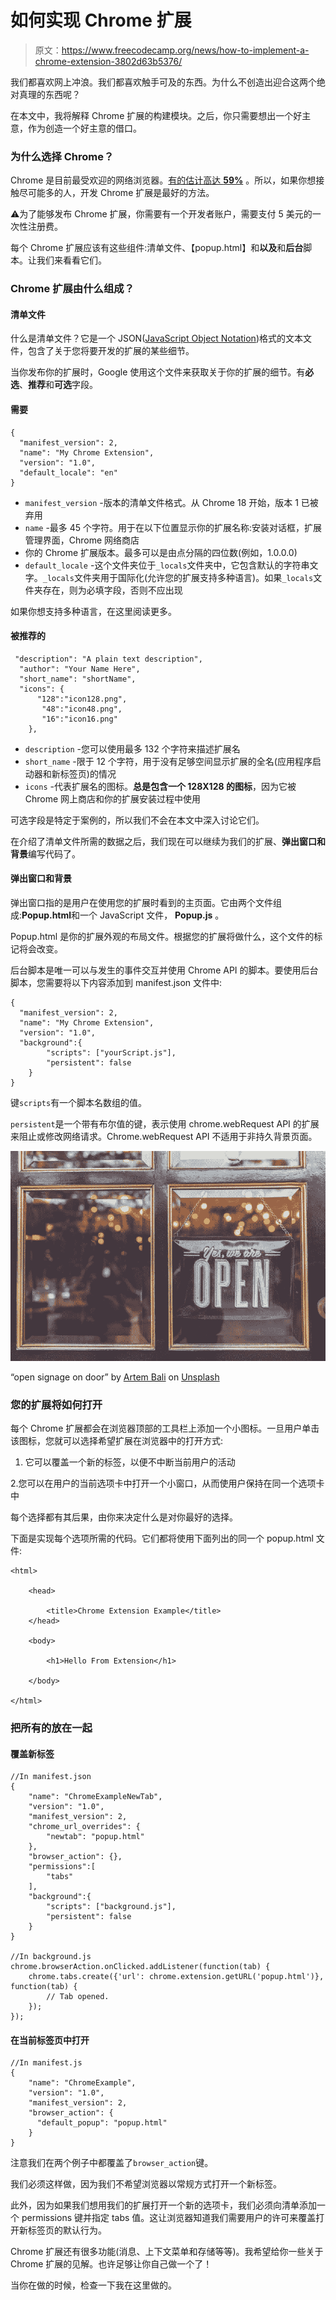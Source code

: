 # 如何实现 Chrome 扩展

> 原文：<https://www.freecodecamp.org/news/how-to-implement-a-chrome-extension-3802d63b5376/>

我们都喜欢网上冲浪。我们都喜欢触手可及的东西。为什么不创造出迎合这两个绝对真理的东西呢？

在本文中，我将解释 Chrome 扩展的构建模块。之后，你只需要想出一个好主意，作为创造一个好主意的借口。

### 为什么选择 Chrome？

Chrome 是目前最受欢迎的网络浏览器。[有的估计高达 **59%**](https://en.wikipedia.org/wiki/Usage_share_of_web_browsers) 。所以，如果你想接触尽可能多的人，开发 Chrome 扩展是最好的方法。

⚠️为了能够发布 Chrome 扩展，你需要有一个开发者账户，需要支付 5 美元的一次性注册费。

每个 Chrome 扩展应该有这些组件:清单文件、【popup.html】和**以及**和**后台**脚本。让我们来看看它们。

### Chrome 扩展由什么组成？

#### 清单文件

什么是清单文件？它是一个 JSON([JavaScript Object Notation](https://en.wikipedia.org/wiki/JSON))格式的文本文件，包含了关于您将要开发的扩展的某些细节。

当你发布你的扩展时，Google 使用这个文件来获取关于你的扩展的细节。有**必选**、**推荐**和**可选**字段。

#### 需要

```
{
  "manifest_version": 2,
  "name": "My Chrome Extension",
  "version": "1.0",
  "default_locale": "en"
}
```

*   `manifest_version` -版本的清单文件格式。从 Chrome 18 开始，版本 1 已被弃用
*   `name` -最多 45 个字符。用于在以下位置显示你的扩展名称:安装对话框，扩展管理界面，Chrome 网络商店
*   你的 Chrome 扩展版本。最多可以是由点分隔的四位数(例如，1.0.0.0)
*   `default_locale` -这个文件夹位于`_locals`文件夹中，它包含默认的字符串文字。`_locals`文件夹用于国际化(允许您的扩展支持多种语言)。如果`_locals`文件夹存在，则为必填字段，否则不应出现

如果你想支持多种语言，在这里阅读更多。

#### 被推荐的

```
 "description": "A plain text description",
  "author": "Your Name Here",
  "short_name": "shortName",
  "icons": {
      "128":"icon128.png",
       "48":"icon48.png",
       "16":"icon16.png"
    },
```

*   `description` -您可以使用最多 132 个字符来描述扩展名
*   `short_name` -限于 12 个字符，用于没有足够空间显示扩展的全名(应用程序启动器和新标签页)的情况
*   `icons` -代表扩展名的图标。**总是包含一个 128X128 的图标**，因为它被 Chrome 网上商店和你的扩展安装过程中使用

可选字段是特定于案例的，所以我们不会在本文中深入讨论它们。

在介绍了清单文件所需的数据之后，我们现在可以继续为我们的扩展、**弹出窗口和背景**编写代码了。

#### 弹出窗口和背景

弹出窗口指的是用户在使用您的扩展时看到的主页面。它由两个文件组成:**Popup.html**和一个 JavaScript 文件， **Popup.js** 。

Popup.html 是你的扩展外观的布局文件。根据您的扩展将做什么，这个文件的标记将会改变。

后台脚本是唯一可以与发生的事件交互并使用 Chrome API 的脚本。要使用后台脚本，您需要将以下内容添加到 manifest.json 文件中:

```
{
  "manifest_version": 2,
  "name": "My Chrome Extension",
  "version": "1.0",
  "background":{
    	"scripts": ["yourScript.js"],
    	"persistent": false
    }
}
```

键`scripts`有一个脚本名数组的值。

`persistent`是一个带有布尔值的键，表示使用 chrome.webRequest API 的扩展来阻止或修改网络请求。Chrome.webRequest API 不适用于非持久背景页面。

![0*mFgdmSgmiXKQmhZ_](img/2f1be8a0fbb88356fe3298a65a63f2e7.png)

“open signage on door” by [Artem Bali](https://unsplash.com/@belart84?utm_source=medium&utm_medium=referral) on [Unsplash](https://unsplash.com?utm_source=medium&utm_medium=referral)

### 您的扩展将如何打开

每个 Chrome 扩展都会在浏览器顶部的工具栏上添加一个小图标。一旦用户单击该图标，您就可以选择希望扩展在浏览器中的打开方式:

1.  它可以覆盖一个新的标签，以便不中断当前用户的活动

2.您可以在用户的当前选项卡中打开一个小窗口，从而使用户保持在同一个选项卡中

每个选择都有其后果，由你来决定什么是对你最好的选择。

下面是实现每个选项所需的代码。它们都将使用下面列出的同一个 popup.html 文件:

```
<html>

	<head>

		<title>Chrome Extension Example</title>
	</head>

	<body>

		<h1>Hello From Extension</h1>

	</body>

</html>
```

### 把所有的放在一起

#### 覆盖新标签

```
//In manifest.json
{
    "name": "ChromeExampleNewTab",
    "version": "1.0",
    "manifest_version": 2,
    "chrome_url_overrides": {
    	"newtab": "popup.html"
    },
    "browser_action": {}, 
    "permissions":[        
    	"tabs"
    ],
    "background":{        
    	"scripts": ["background.js"],
    	"persistent": false
    }
}

//In background.js
chrome.browserAction.onClicked.addListener(function(tab) {
	chrome.tabs.create({'url': chrome.extension.getURL('popup.html')}, function(tab) {
		// Tab opened.
	});
});
```

#### 在当前标签页中打开

```
//In manifest.js
{
    "name": "ChromeExample",
    "version": "1.0",
    "manifest_version": 2,
    "browser_action": {         
      "default_popup": "popup.html"
    }
}
```

注意我们在两个例子中都覆盖了`browser_action`键。

我们必须这样做，因为我们不希望浏览器以常规方式打开一个新标签。

此外，因为如果我们想用我们的扩展打开一个新的选项卡，我们必须向清单添加一个 permissions 键并指定 tabs 值。这让浏览器知道我们需要用户的许可来覆盖打开新标签页的默认行为。

Chrome 扩展还有很多功能(消息、上下文菜单和存储等等)。我希望给你一些关于 Chrome 扩展的见解。也许足够让你自己做一个了！

当你在做的时候，检查一下我在这里做的。